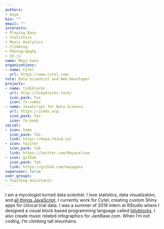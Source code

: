```yaml
---
authors:
- maya
bio: ""
email: ""
interests:
- Playing Bass
- Statistics
- Music Analytics
- Climbing
- Photograpghy
- d3.js
name: Maya Gans
organizations:
- name: Cytel
  url: https://www.cytel.com/
role: Data Scientist and Web Developer
projects:
- name: tidyblocks
  url: http://tidyblocks.tech/
  icon_pack: fas
  icon: fa-cubes
- name: JavaScript for Data Science
  url: https://js4ds.org
  icon_pack: fas
  icon: fa-book
social:
- icon: home
  icon_pack: fas
  link: https://maya.rbind.io/
- icon: twitter
  icon_pack: fab
  link: https://twitter.com/Mayacelium
- icon: github
  icon_pack: fab
  link: https://github.com/mayagans
superuser: false
user_groups:
- Teaching Assistants
---
```



I am a mycologist turned data scientist. I love statistics, data visualization, and [all things JavaScript](http://js4ds.org). I currently work for Cytel, creating custom Shiny apps for clinical trial data. I was a summer of 2019 intern at RStudio where I designed a visual block based programming language called [tidyblocks](http://tidyblocks.tech). I also create music related infographics for JamBase.com. When I’m not coding, I’m climbing tall mountains.
